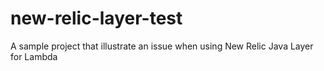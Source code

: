 # new-relic-layer-test
A sample project that illustrate an issue when using New Relic Java Layer for Lambda
